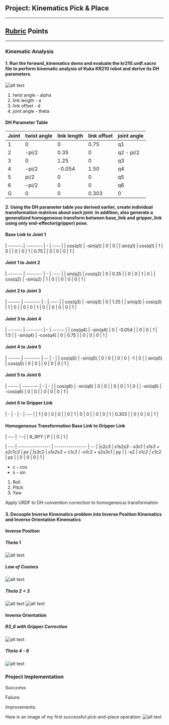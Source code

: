 ## Project: Kinematics Pick & Place
---
[//]: # (Image References)

[image1]: ./images/DH_Diagram.png
[image2]: ./images/theta1.png
[image3]: ./images/law_cosines.png
[image4]: ./images/theta2_3.png
[image5]: ./images/theta2_3_equations.png
[image6]: ./images/R3_6.png
[image7]: ./images/theta4_6.png
[image8]: ./images/first_success.png

## [Rubric](https://review.udacity.com/#!/rubrics/972/view) Points
---
### Kinematic Analysis
#### 1. Run the forward_kinematics demo and evaluate the kr210.urdf.xacro file to perform kinematic analysis of Kuka KR210 robot and derive its DH parameters.

![alt text][image1]

1. twist angle - alpha
2. link length - a
3. link offset - d
4. joint angle - theta

#### DH Parameter Table
|Joint | twist angle | link length | link offset | joint angle |
|----- | ----------- | ----------- | ----------- | ----------- |
|    1 |           0 |           0 |        0.75 |          q1 |
|    2 |       -pi/2 |        0.35 |           0 |   q2 - pi/2 |
|    3 |           0 |        1.25 |           0 |          q3 |
|    4 |       -pi/2 |      -0.054 |        1.50 |          q4 |
|    5 |        pi/2 |           0 |           0 |          q5 |
|    6 |       -pi/2 |           0 |           0 |          q6 |
|    G |           0 |           0 |       0.303 |           0 |

#### 2. Using the DH parameter table you derived earlier, create individual transformation matrices about each joint. In addition, also generate a generalized homogeneous transform between base_link and gripper_link using only end-effector(gripper) pose.

#### Base Link to Joint 1

| ------- | -------- | - | ---- |
| cos(q1) | -sin(q1) | 0 | 0    |
| sin(q1) |  cos(q1) | 1 | 0    |
|      0  |        0 | 1 | 0.75 |
|      0  |        0 | 0 | 1    |

#### Joint 1 to Joint 2

| ------- | -------- | - | ---- |
| sin(q2) |  cos(q2) | 0 | 0.35 |
|      0  |        0 | 1 | 0    |
| cos(q2) | -sin(q2) | 1 | 0    |
|      0  |        0 | 0 | 1    |

#### Joint 2 to Joint 3

| ------  | -------- | - | ---- |
| cos(q3) | -sin(q3) | 0 | 1.25 |
| sin(q3) |  cos(q3) | 1 | 0    |
|      0  |        0 | 1 | 0    |
|      0  |        0 | 0 | 1    |

#### Joint 3 to Joint 4

| -------  | -------- | - | ------ |
| cos(q4)  | -sin(q4) | 0 | -0.054 |
|       0  |        0 | 1 | 1.5    |
| -sin(q4) | -cos(q4) | 0 | 0.75   |
|       0  |        0 | 0 | 1      |

#### Joint 4 to Joint 5

| ------  | -------- | --  | - |
| cos(q5) | -sin(q5) |  0  | 0 |
|       0 |        0 | -1  | 0 |
| sin(q5) |  cos(q5) |  0  | 0 |
|       0 |        0 |  0  | 1 |

#### Joint 5 to Joint 6

|   -----  | -------- | - | - |
|  cos(q6) | -sin(q6) | 0 | 0 |
|        0 |        0 | 1 | 0 |
| -sin(q6) | -cos(q6) | 0 | 0 |
|        0 |        0 | 0 | 1 |

#### Joint 6 to Gripper Link

| - | - | - | ---   |
| 1 | 0 | 0 | 0     | 
| 0 | 1 | 0 | 0     |
| 0 | 0 | 1 | 0.303 |
| 0 | 0 | 0 | 1     |

#### Homogeneous Transformation Base Link to Gripper Link

|  ---  | ---|
| R_RPY | P  |
|    0  | 1  |

| ---  | ---------------- |  ---------------- | -- |
|c2*c3 | s1*s2*s3 - s3*c1 |  s1*s3 + s2*c1*c3 | px |
|s3*c2 | s1*s2*s3 + c1*c3 | -s1*c3 + s2*s3*c1 | py |
|  -s2 |            s1*c2 |             c1*c2 | pz |
|    0 |                0 |                 0 | 1  |

* c - cos
* s - sin
1. Roll
2. Pitch
3. Yaw

Apply URDF to DH convention correction to homogeneous transformation

#### 3. Decouple Inverse Kinematics problem into Inverse Position Kinematics and Inverse Orientation Kinematics

#### Inverse Position
##### Theta 1
![alt text][image2]

##### Law of Cosines
![alt text][image3]

##### Theta 2 + 3
![alt text][image4]
![alt text][image5]

#### Inverse Orientation
##### R3_6 with Gripper Correction
![alt text][image6]

##### Theta 4 - 6
![alt text][image7]

### Project Implementation

Succcess:

Failure:

Improvements:


Here is an image of my first successful pick-and-place operation:
![alt text][image8]


